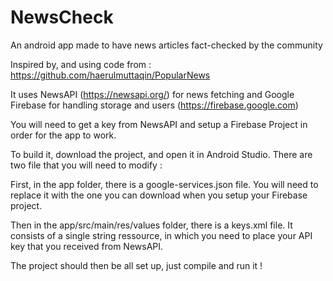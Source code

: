 # NewsCheck
An android app made to have news articles fact-checked by the community

Inspired by, and using code from : https://github.com/haerulmuttaqin/PopularNews

It uses NewsAPI (https://newsapi.org/) for news fetching and Google Firebase for handling storage and users (https://firebase.google.com)

You will need to get a key from NewsAPI and setup a Firebase Project in order for the app to work.

To build it, download the project, and open it in Android Studio.
There are two file that you will need to modify :

First, in the app folder, there is a google-services.json file.
You will need to replace it with the one you can download when you setup your Firebase project.

Then in the app/src/main/res/values folder, there is a keys.xml file.
It consists of a single string ressource, in which you need to place your API key that you received from NewsAPI.

The project should then be all set up, just compile and run it !
